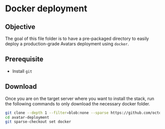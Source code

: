 # Docker deployment

## Objective

The goal of this file folder is to have a pre-packaged directory to easily deploy a production-grade Avatars deployment using `docker`.

## Prerequisite

- Install `git`

## Download

Once you are on the target server where you want to install the stack, run the following commands to only
download the necessary docker folder.

```bash
git clone --depth 1 --filter=blob:none --sparse https://github.com/octopize/avatar-deployment
cd avatar-deployment
git sparse-checkout set docker
```
